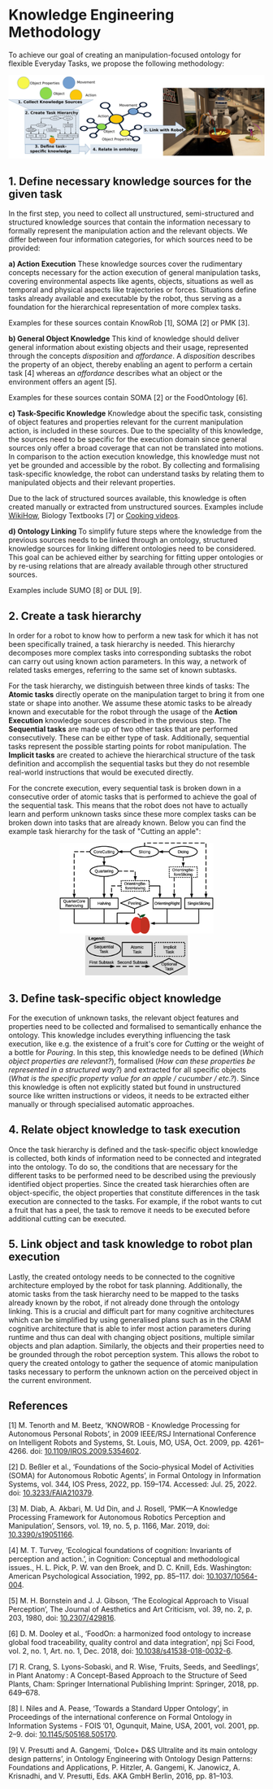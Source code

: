 # Knowledge Engineering Methodology

To achieve our goal of creating an manipulation-focused ontology for flexible Everyday Tasks, we propose the following methodology:

<img src="img/Methodology.jpg" width="600" alt="Methodology Visualization"/><br>

## 1. Define necessary knowledge sources for the given task

In the first step, you need to collect all unstructured, semi-structured and structured knowledge sources that contain the information necessary to formally represent the manipulation action and the relevant objects.
We differ between four information categories, for which sources need to be provided:

**a) Action Execution**
These knowledge sources cover the rudimentary concepts necessary for the action execution of general manipulation tasks, covering environmental aspects like agents, objects, situations as well as temporal and physical aspects like trajectories or forces.
Situations define tasks already available and executable by the robot, thus serving as a foundation for the hierarchical representation of more complex tasks.

Examples for these sources contain KnowRob [1], SOMA [2] or PMK [3].

**b) General Object Knowledge**
This kind of knowledge should deliver general information about existing objects and their usage, represented through the concepts *disposition* and *affordance*.
A *disposition* describes the property of an object, thereby enabling an agent to perform a certain task [4] whereas an *affordance* describes what an object or the environment offers an agent [5].

Examples for these sources contain SOMA [2] or the FoodOntology [6].

**c) Task-Specific Knowledge**
Knowledge about the specific task, consisting of object features and properties relevant for the current manipulation action, is included in these sources.
Due to the speciality of this knowledge, the sources need to be specific for the execution domain since general sources only offer a broad coverage that can not be translated into motions.
In comparison to the action execution knowledge, this knowledge must not yet be grounded and accessible by the robot.
By collecting and formalising task-specific knowledge, the robot can understand tasks by relating them to manipulated objects and their relevant properties.

Due to the lack of structured sources available, this knowledge is often created manually or extracted from unstructured sources.
Examples include [WikiHow](https://www.wikihow.com), Biology Textbooks [7] or [Cooking videos](https://youtu.be/VjINuQX4hbM).

**d) Ontology Linking**
To simplify future steps where the knowledge from the previous sources needs to be linked through an ontology, structured knowledge sources for linking different ontologies need to be considered. 
This goal can be achieved either by searching for fitting upper ontologies or by re-using relations that are already available through other structured sources.

Examples include SUMO [8] or DUL [9].

## 2. Create a task hierarchy

In order for a robot to know how to perform a new task for which it has not been specifically trained, a task hierarchy is needed.
This hierarchy decomposes more complex tasks into corresponding subtasks the robot can carry out using known action parameters.
In this way, a network of related tasks emerges, referring to the same set of known subtasks.
    
For the task hierarchy, we distinguish between three kinds of tasks:
The **Atomic tasks** directly operate on the manipulation target to bring it from one state or shape into another.
We assume these atomic tasks to be already known and executable for the robot through the usage of the **Action Execution** knowledge sources described in the previous step.
The **Sequential tasks** are made up of two other tasks that are performed consecutively. 
These can be either type of task. 
Additionally, sequential tasks represent the possible starting points for robot manipulation. 
The **Implicit tasks** are created to achieve the hierarchical structure of the task definition and accomplish the sequential tasks but they do not resemble real-world instructions that would be executed directly.

For the concrete execution, every sequential task is broken down in a consecutive order of atomic tasks that is performed to achieve the goal of the sequential task.
This means that the robot does not have to actually learn and perform unknown tasks since these more complex tasks can be broken down into tasks that are already known.
Below you can find the example task hierarchy for the task of "Cutting an apple":

<p align="center" width="100%">
      <img width="60%" src="img/AppleHierarchy.eps" alt="Task Hierarchy for 'Cutting an apple'"/>
      <img width="40%" src="img/HierarchyLegend.eps" alt="Legend for the Task Hierarchy"/>
</p>

## 3. Define task-specific object knowledge

For the execution of unknown tasks, the relevant object features and properties need to be collected and formalised to semantically enhance the ontology. 
This knowledge includes everything influencing the task execution, like e.g. the existence of a fruit's core for *Cutting* or the weight of a bottle for *Pouring*.
In this step, this knowledge needs to be defined (*Which object properties are relevant?*), formalised (*How can these properties be represented in a structured way?*) and extracted for all specific objects (*What is the specific property value for an apple / cucumber / etc.?*). 
Since this knowledge is often not explicitly stated but found in unstructured source like written instructions or videos, it needs to be extracted either manually or through specialised automatic approaches.

## 4. Relate object knowledge to task execution

Once the task hierarchy is defined and the task-specific object knowledge is collected, both kinds of information need to be connected and integrated into the ontology. 
To do so, the conditions that are necessary for the different tasks to be performed need to be described using the previously identified object properties.
Since the created task hierarchies often are object-specific, the object properties that constitute differences in the task execution are connected to the tasks.
For example, if the robot wants to cut a fruit that has a peel, the task to remove it needs to be executed before additional cutting can be executed.

## 5. Link object and task knowledge to robot plan execution

Lastly, the created ontology needs to be connected to the cognitive architecture employed by the robot for task planning.
Additionally, the atomic tasks from the task hierarchy need to be mapped to the tasks already known by the robot, if not already done through the ontology linking. 
This is a crucial and difficult part for many cognitive architectures which can be simplified by using generalised plans such as in the CRAM cognitive architecture that is able to infer most action parameters during runtime and thus can deal with changing object positions, multiple similar objects and plan adaption. 
Similarly, the objects and their properties need to be grounded through the robot perception system.
This allows the robot to query the created ontology to gather the sequence of atomic manipulation tasks necessary to perform the unknown action on the perceived object in the current environment. 

## References
[1] M. Tenorth and M. Beetz, ‘KNOWROB - Knowledge Processing for Autonomous Personal Robots’, in 2009 IEEE/RSJ International Conference on Intelligent Robots and Systems, St. Louis, MO, USA, Oct. 2009, pp. 4261–4266. doi: [10.1109/IROS.2009.5354602](https://doi.org/10.1109/IROS.2009.5354602).

[2] D. Beßler et al., ‘Foundations of the Socio-physical Model of Activities (SOMA) for Autonomous Robotic Agents’, in Formal Ontology in Information Systems, vol. 344, IOS Press, 2022, pp. 159–174. Accessed: Jul. 25, 2022. doi: [10.3233/FAIA210379](https://doi.org/10.3233/FAIA210379).

[3] M. Diab, A. Akbari, M. Ud Din, and J. Rosell, ‘PMK—A Knowledge Processing Framework for Autonomous Robotics Perception and Manipulation’, Sensors, vol. 19, no. 5, p. 1166, Mar. 2019, doi: [10.3390/s19051166](https://doi.org/10.3390/s19051166).

[4] M. T. Turvey, ‘Ecological foundations of cognition: Invariants of perception and action.’, in Cognition: Conceptual and methodological issues., H. L. Pick, P. W. van den Broek, and D. C. Knill, Eds. Washington: American Psychological Association, 1992, pp. 85–117. doi: [10.1037/10564-004](https://doi.org/10.1037/10564-004).

[5] M. H. Bornstein and J. J. Gibson, ‘The Ecological Approach to Visual Perception’, The Journal of Aesthetics and Art Criticism, vol. 39, no. 2, p. 203, 1980, doi: [10.2307/429816](https://doi.org/10.2307/429816).

[6] D. M. Dooley et al., ‘FoodOn: a harmonized food ontology to increase global food traceability, quality control and data integration’, npj Sci Food, vol. 2, no. 1, Art. no. 1, Dec. 2018, doi: [10.1038/s41538-018-0032-6](https://doi.org/10.1038/s41538-018-0032-6).

[7] R. Crang, S. Lyons-Sobaski, and R. Wise, ‘Fruits, Seeds, and Seedlings’, in Plant Anatomy : A Concept-Based Approach to the Structure of Seed Plants, Cham: Springer International Publishing Imprint: Springer, 2018, pp. 649–678.

[8] I. Niles and A. Pease, ‘Towards a Standard Upper Ontology’, in Proceedings of the international conference on Formal Ontology in Information Systems  - FOIS ’01, Ogunquit, Maine, USA, 2001, vol. 2001, pp. 2–9. doi: [10.1145/505168.505170](https://doi.org/10.1145/505168.505170).

[9] V. Presutti and A. Gangemi, ‘Dolce+ D&S Ultralite and its main ontology design patterns’, in Ontology Engineering with Ontology Design Patterns: Foundations and Applications, P. Hitzler, A. Gangemi, K. Janowicz, A. Krisnadhi, and V. Presutti, Eds. AKA GmbH Berlin, 2016, pp. 81–103.